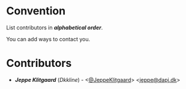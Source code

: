 Convention
===
List contributors in ___alphabetical order___.

You can add ways to contact you.

Contributors
===

* ___Jeppe Klitgaard___ (_Dkkline_) - <[@JeppeKlitgaard](https://twitter.com/jeppeklitgaard)> <[jeppe@dapj.dk](mailto:jeppe@dapj.dk)> 